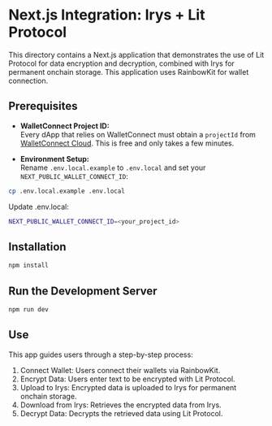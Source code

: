 # Next.js Integration: Irys + Lit Protocol

This directory contains a Next.js application that demonstrates the use of Lit Protocol for data encryption and decryption, combined with Irys for permanent onchain storage. This application uses RainbowKit for wallet connection.

## Prerequisites

- **WalletConnect Project ID:**  
  Every dApp that relies on WalletConnect must obtain a `projectId` from [WalletConnect Cloud](https://cloud.walletconnect.com/). This is free and only takes a few minutes.

- **Environment Setup:**  
  Rename `.env.local.example` to `.env.local` and set your `NEXT_PUBLIC_WALLET_CONNECT_ID`:

```bash
cp .env.local.example .env.local
```

Update .env.local:

```bash
NEXT_PUBLIC_WALLET_CONNECT_ID=<your_project_id>
```


## Installation

```bash
npm install
```

## Run the Development Server

```bash
npm run dev
```

## Use

This app guides users through a step-by-step process:

  1. Connect Wallet: Users connect their wallets via RainbowKit.
  2. Encrypt Data: Users enter text to be encrypted with Lit Protocol.
  3. Upload to Irys: Encrypted data is uploaded to Irys for permanent onchain storage.
  4. Download from Irys: Retrieves the encrypted data from Irys.
  5. Decrypt Data: Decrypts the retrieved data using Lit Protocol.
